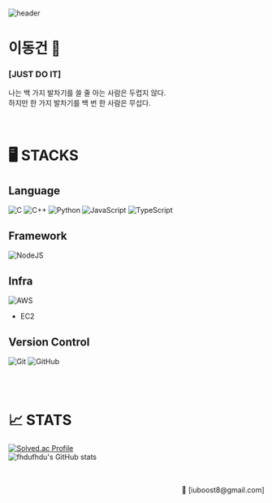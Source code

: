 <div align="left">
  </br>

  ![header](https://capsule-render.vercel.app/api?type=waving&color=auto&height=300&section=header&text=FHDUFHDU%20/%20LUCAS&fontSize=50&animation=fadeIn)

  # 이동건 🏅

  ### [JUST DO IT] 

  나는 백 가지 발차기를 쓸 줄 아는 사람은 두렵지 않다. </br>
  하지만 한 가지 발차기를 백 번 한 사람은 무섭다.</br>
  </br>
  </br>


  # 🖥️ STACKS

  ## Language
  ![C](https://img.shields.io/badge/c++-%2300599C.svg?style=for-the-badge&logo=c%2B%2B&logoColor=white)
  ![C++](https://img.shields.io/badge/c-A8B9CC.svg?style=for-the-badge&logo=c&logoColor=white)
  ![Python](https://img.shields.io/badge/python-3670A0?style=for-the-badge&logo=python&logoColor=ffdd54)
  ![JavaScript](https://img.shields.io/badge/javascript-%23323330.svg?style=for-the-badge&logo=javascript&logoColor=%23F7DF1E)
  ![TypeScript](https://img.shields.io/badge/typescript-%23007ACC.svg?style=for-the-badge&logo=typescript&logoColor=white)
  ## Framework
  ![NodeJS](https://img.shields.io/badge/node.js-339933.svg?style=for-the-badge&logo=nodedotjs&logoColor=white)
  ## Infra
  ![AWS](https://img.shields.io/badge/AWS-%23FF9900.svg?style=for-the-badge&logo=amazon-aws&logoColor=white)
  - EC2
  ## Version Control
  ![Git](https://img.shields.io/badge/git-%23F05033.svg?style=for-the-badge&logo=git&logoColor=white)
  ![GitHub](https://img.shields.io/badge/github-%23121011.svg?style=for-the-badge&logo=github&logoColor=white)
  
  </br>
  </br>

  # 📈 STATS
  [![Solved.ac Profile](http://mazassumnida.wtf/api/v2/generate_badge?boj=iuboost8)](https://solved.ac/iuboost8/) </br>
  ![fhdufhdu's GitHub stats](https://github-readme-stats.vercel.app/api?username=DGboost&show_icons=true&theme=radical)

  <div align="right">
      </br>
      </br>
      <span>📩 [iuboost8@gmail.com]</span></br>
  </div>
</div>
